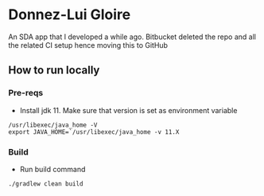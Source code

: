 # Donnez-Lui Gloire
An SDA app that I developed a while ago. 
Bitbucket deleted the repo and all the related CI setup hence moving this to GitHub

## How to run locally
### Pre-reqs
- Install jdk 11. Make sure that version is set as environment variable
```
/usr/libexec/java_home -V 
export JAVA_HOME=`/usr/libexec/java_home -v 11.X
```

### Build
- Run build command
```
./gradlew clean build
```

